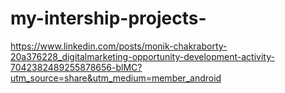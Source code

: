 # my-intership-projects-
https://www.linkedin.com/posts/monik-chakraborty-20a376228_digitalmarketing-opportunity-development-activity-7042382489255878656-blMC?utm_source=share&utm_medium=member_android
